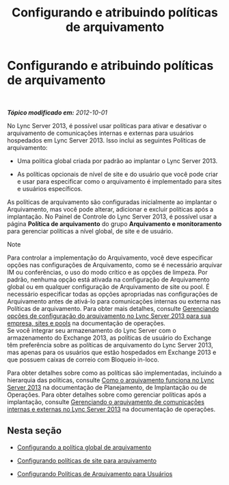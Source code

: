 ﻿---
title: Configurando e atribuindo políticas de arquivamento
TOCTitle: Configurando e atribuindo políticas de arquivamento
ms:assetid: acd18ea8-c7f1-4178-871a-cd3b75bdaa8b
ms:mtpsurl: https://technet.microsoft.com/pt-br/library/JJ205175(v=OCS.15)
ms:contentKeyID: 49307771
ms.date: 05/19/2016
mtps_version: v=OCS.15
ms.translationtype: HT
---

# Configurando e atribuindo políticas de arquivamento

 

_**Tópico modificado em:** 2012-10-01_

No Lync Server 2013, é possível usar políticas para ativar e desativar o arquivamento de comunicações internas e externas para usuários hospedados em Lync Server 2013. Isso inclui as seguintes Políticas de arquivamento:

  - Uma política global criada por padrão ao implantar o Lync Server 2013.

  - As políticas opcionais de nível de site e do usuário que você pode criar e usar para especificar como o arquivamento é implementado para sites e usuários específicos.

As políticas de arquivamento são configuradas inicialmente ao implantar o Arquivamento, mas você pode alterar, adicionar e excluir políticas após a implantação. No Painel de Controle do Lync Server 2013, é possível usar a página **Política de arquivamento** do grupo **Arquivamento e monitoramento** para gerenciar políticas a nível global, de site e de usuário.

> [!note]  
> Para controlar a implementação do Arquivamento, você deve especificar opções nas configurações de Arquivamento, como se é necessário arquivar IM ou conferências, o uso do modo crítico e as opções de limpeza. Por padrão, nenhuma opção está ativada na configuração de Arquivamento global ou em qualquer configuração de Arquivamento de site ou pool. É necessário especificar todas as opções apropriadas nas configurações de Arquivamento antes de ativá-lo para comunicações internas ou externa nas Políticas de arquivamento. Para obter mais detalhes, consulte <a href="lync-server-2013-managing-archiving-configuration-options-for-your-organization-sites-and-pools.md">Gerenciando opções de configuração do arquivamento no Lync Server 2013 para sua empresa, sites e pools</a> na documentação de operações.<br />Se você integrar seu armazenamento do Lync Server com o armazenamento do Exchange 2013, as políticas de usuário do Exchange têm preferência sobre as políticas de arquivamento do Lync Server 2013, mas apenas para os usuários que estão hospedados em Exchange 2013 e que possuem caixas de correio com Bloqueio in-loco.

Para obter detalhes sobre como as políticas são implementadas, incluindo a hierarquia das políticas, consulte [Como o arquivamento funciona no Lync Server 2013](lync-server-2013-how-archiving-works.md) na documentação de Planejamento, de Implantação ou de Operações. Para obter detalhes sobre como gerenciar políticas após a implantação, consulte [Gerenciando o arquivamento de comunicações internas e externas no Lync Server 2013](lync-server-2013-managing-the-archiving-of-internal-and-external-communications.md) na documentação de operações.

## Nesta seção

  - [Configurando a política global de arquivamento](lync-server-2013-configuring-the-global-policy-for-archiving.md)

  - [Configurando políticas de site para arquivamento](lync-server-2013-setting-up-site-policies-for-archiving.md)

  - [Configurando Políticas de Arquivamento para Usuários](lync-server-2013-setting-up-archiving-policies-for-users.md)

